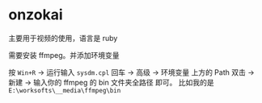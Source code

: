 # onzokai

主要用于视频的使用，语言是 ruby

需要安装 ffmpeg。并添加环境变量

按 `Win+R` -> 运行输入 `sysdm.cpl` 回车 -> 高级 -> 环境变量
上方的 Path 双击 -> 新建 -> 输入你的 ffmpeg 的 bin 文件夹全路径 即可。
比如我的是 `E:\worksofts\__media\ffmpeg\bin`
